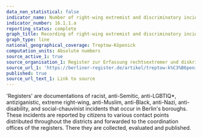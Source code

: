 ```yaml
---
data_non_statistical: false
indicator_name: Number of right-wing extremist and discriminatory incidents
indicator_number: 16.1.1.a
reporting_status: complete
graph_title: Recording of right-wing extremist and discriminatory incidents in Treptow Köpenick
graph_type: line
national_geographical_coverage: Treptow-Köpenick
computation_units: Absolute numbers
source_active_1: true
source_organisation_1: Register zur Erfassung rechtsextremer und diskriminierender Vorfälle in Berlin, Treptow-Köpenick 
source_url_1: 'https://berliner-register.de/artikel/treptow-k%C3%B6penick/auswertung-2020-f%C3%BCr-treptow-k%C3%B6penick/22476'
published: true
source_url_text_1: Link to source
---
```

'Registers' are documentations of racist, anti-Semitic, anti-LGBTIQ*, antiziganistic, extreme right-wing, anti-Muslim, anti-Black, anti-Nazi, anti-disability, and social-chauvinist incidents that occur in Berlin's boroughs. These incidents are reported by citizens to various contact points distributed throughout the districts and forwarded to the coordination offices of the registers. There they are collected, evaluated and published.
